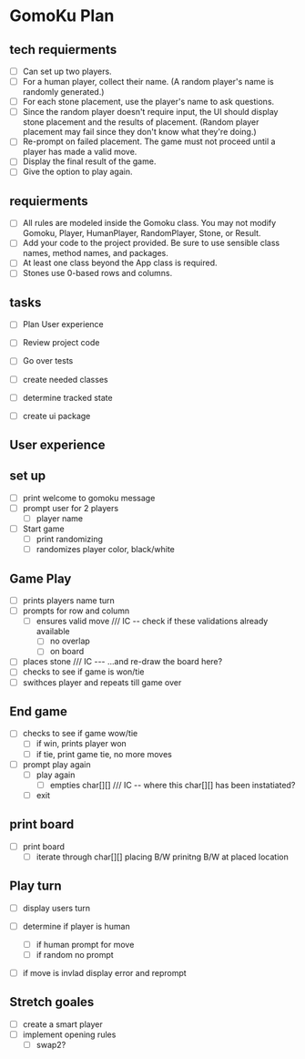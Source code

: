 # GomoKu Plan

## tech requierments
* [ ] Can set up two players.
* [ ] For a human player, collect their name. (A random player's name is randomly generated.)
* [ ] For each stone placement, use the player's name to ask questions.
* [ ] Since the random player doesn't require input, the UI should display stone placement and the results of placement. (Random player placement may fail since they don't know what they're doing.)
* [ ] Re-prompt on failed placement. The game must not proceed until a player has made a valid move.
* [ ] Display the final result of the game.
* [ ] Give the option to play again.

## requierments

* [ ] All rules are modeled inside the Gomoku class. You may not modify Gomoku, Player, HumanPlayer, RandomPlayer, Stone, or Result.
* [ ] Add your code to the project provided. Be sure to use sensible class names, method names, and packages.
* [ ] At least one class beyond the App class is required.
* [ ] Stones use 0-based rows and columns.

## tasks
* [ ] Plan User experience
* [ ] Review project code
* [ ] Go over tests
* [ ] create needed classes 
* [ ] determine tracked state
* [ ] create ui package


## User experience

## set up
* [ ] print welcome to gomoku message
* [ ] prompt user for 2 players
   * [ ] player name
* [ ] Start game
  * [ ] print randomizing
  * [ ] randomizes  player color, black/white

## Game Play
* [ ] prints players name turn
* [ ] prompts for row and column
    * [ ] ensures valid move    /// IC -- check if these validations already available
        * [ ] no overlap
        * [ ] on board
* [ ] places stone              /// IC --- ...and re-draw the board here?
* [ ] checks to see if game is won/tie
* [ ] swithces player and repeats till game over

## End game
* [ ] checks to see if game wow/tie
    * [ ]  if win, prints player won
    * [ ]  if tie, print game tie, no more moves
* [ ] prompt play again
    * [ ] play again
        * [ ] empties char[][]  /// IC -- where this char[][] has been instatiated?
    * [ ] exit

## print board                
* [ ] print board
    * [ ] iterate through char[][] placing B/W  prinitng B/W at placed location

## Play turn
* [ ] display users turn
* [ ]  determine if player is human
    * [ ] if human prompt for move
    * [ ]  if random no prompt
* [ ]  if move is invlad display error and reprompt


## Stretch goales
* [ ] create a smart player
* [ ] implement opening rules
    * [ ] swap2?
